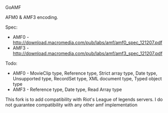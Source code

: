 GoAMF 

AFM0 & AMF3 encoding.

Spec: 
* AMF0 - http://download.macromedia.com/pub/labs/amf/amf0_spec_121207.pdf
* AMF3 - http://download.macromedia.com/pub/labs/amf/amf3_spec_121207.pdf


Todo:
* AMF0 - MovieClip type, Reference type, Strict array type, Date type, Unsupported type, 
       RecordSet type, XML document type, Typed object type
* AMF3 - Reference type, Date type, Read Array type

This fork is to add compatibility with Riot's League of legends servers. I do not guarantee compatibility with any other amf implementation
